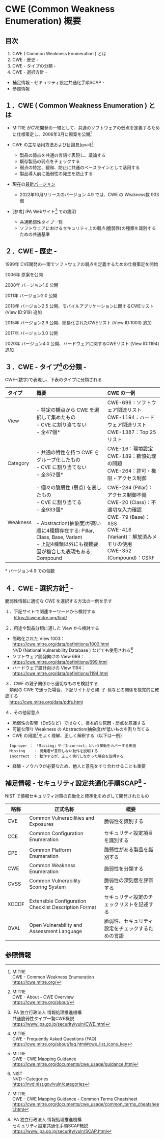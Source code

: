 # CWE (Common Weakness Enumeration) 概要

## 目次
  1. CWE ( Common Weakness Enumeration ) とは
  2. CWE - 歴史 -
  3. CWE - タイプの分類 -
  4. CWE - 選択方針 -
  - 補足情報 - セキュリティ設定共通化手順SCAP -
  - 参照情報

## １．CWE ( Common Weakness Enumeration ) とは

  * MITRE がCVE開発の一環として、共通のソフトウェアの弱点を定義するために仕様策定し、2006年3月に原案を公開[^1]
  * CWE の主な活用方法および目論見(goal)[^2]
    - 製品の弱点を共通の言語で表現し、議論する
    - 既存製品の弱点をチェックする
    - 弱点の特定、緩和、防止に共通のベースラインとして活用する
    - 製品導入前に脆弱性の発生を防止する

  * 現在の[最新バージョン](https://cwe.mitre.org/data/)
    - 2022年10月リリースのバージョン 4.9 では、CWE の Weakness数 933個

  * [参考] IPA Webサイト[^3] での説明
    - 共通脆弱性タイプ一覧
    - ソフトウェアにおけるセキュリティ上の弱点(脆弱性)の種類を識別するための共通基準

## ２．CWE - 歴史 -

  1999年	CVE開発の一環でソフトウェアの弱点を定義するための仕様策定を開始

  2006年	原案を公開

  2008年	バージョン1.0 公開 

  2011年	バージョン2.0 公開

  2013年	バージョン2.5 公開、モバイルアプリケーションに関するCWEリスト (View ID:919) 追加

  2015年	バージョン2.9 公開、簡易化されたCWEリスト (View ID:1003) 追加

  2017年	バージョン3.0 公開

  2020年	バージョン4.0 公開、ハードウェアに関するCWEリスト (View ID:1194) 追加

## ３．CWE - タイプ[^4]の分類 -

CWE-(数字)で表現し、下表のタイプに分類される

|  タイプ  |    概要   | CWE の一例 |
| :-      | :-       | :-        |
|   View   | - 特定の観点から CWE を選択して集めたもの<br/>- CVE に割り当てない<br/>- 全47個*| CWE-699：ソフトウェア関連リスト<br/>CWE-1194：ハードウェア関連リスト<br/>CWE-1387：Top 25リスト |
| Category | - 共通の特性を持つ CWE をグループ化したもの<br/>- CVE に割り当てない<br/>- 全352個* | CWE-16：環境設定<br/>CWE-189：数値処理の問題<br/>CWE-264：許可・権限・アクセス制御 |
| Weakness | - 個々の脆弱性 (弱点) を表したもの<br/>- CVE に割り当てる<br/>- 全933個*<br/><br/>- Abstraction(抽象度)が高い順に4種類存在する: Pillar, Class, Base, Variant<br/>- 上記4種類以外にも複数要因が複合した表現もある: Compound<br/> | CWE-284 (Pillar)：アクセス制御不備<br/>CWE-20 (Class)：不適切な入力確認<br/>CWE-79 (Base)：XSS<br/>CWE-416 (Variant)：解放済みメモリの使用<br/>CWE-352 (Compound)：CSRF |

&#42; バージョン4.9 での個数


## ４．CWE - 選択方針[^5] -

脆弱性情報に適切な CWE を選択する方法の一例を示す

１．下記サイトで関連キーワードから検討する<br/>
　　https://cwe.mitre.org/find/

２．用途や製品分類に適した View から検討する
- 簡略化された View 1003：https://cwe.mitre.org/data/definitions/1003.html<br/>NVD (National Vulnerability Database ) などでも使用される[^6]
- ソフトウェア開発向けの View 699：https://cwe.mitre.org/data/definitions/699.html
- ハードウェア設計向けの View 1194：https://cwe.mitre.org/data/definitions/1194.html

３．CWE の親子関係から適切なものを検討する<br/>
　類似の CWE で迷った場合、下記サイトから親-子-孫などの関係を視覚的に確認する<br/>
　https://cwe.mitre.org/data/pdfs.html

４．その他留意点
- 脆弱性の影響（DoSなど）ではなく、根本的な原因・弱点を意識する
- 可能な限り Weakness の Abstraction(抽象度)が低いものを割り当てる
- CWE の用語[^7]をよく理解、正しく解釈する（以下は一例）
```
  Improper ： 「Missing」や「Incorrect」という挙動をカバーする用語
  Missing    ： 開発者が意図しない動作を説明する
  Incorrect  ： 動作するが、正しく実行しなかった場合を説明する
```
- 経験・ノウハウが必要なため、他人と意見をすり合わせることも重要

## 補足情報 - セキュリティ設定共通化手順SCAP[^8] -
NIST で情報セキュリティ対策の自動化と標準化をめざして開発されたもの

| 略称 | 正式名称 | 概要 |
| -   | -       | -   |
| CVE | Common Vulnerabilities and Exposures | 脆弱性を識別する |
| CCE | Common Configuration Enumeration | セキュリティ設定項目を識別する |
| CPE | Common Platform Enumeration | 脆弱性がある製品を識別する |
| CWE | Common Weakness Enumeration | 脆弱性を分類する |
| CVSS | Common Vulnerability Scoring System | 脆弱性の深刻度を評価する |
| XCCDF | Extensible Configuration Checklist Description Format | セキュリティ設定のチェックリストを記述する |
| OVAL | Open Vulnerability and Assessment Language | 脆弱性、セキュリティ設定をチェックするための言語 |

## 参照情報
[^1]: MITRE<br/>CWE - Common Weakness Enumeration<br/>https://cwe.mitre.org/

[^2]: MITRE<br/>CWE - About - CWE Overview<br/>https://cwe.mitre.org/about/

[^3]: IPA 独立行政法人 情報処理推進機構<br/>共通脆弱性タイプ一覧CWE概説<br/>https://www.ipa.go.jp/security/vuln/CWE.html

[^4]: MITRE<br/>CWE - Frequently Asked Questions (FAQ)<br/>https://cwe.mitre.org/about/faq.html#cwe_list_icons_key

[^5]: MITRE<br/>CWE - CWE Mapping Guidance<br/>https://cwe.mitre.org/documents/cwe_usage/guidance.html

[^6]: NIST<br/>NVD - Categories<br/>https://nvd.nist.gov/vuln/categories

[^7]: MITRE<br/>CWE - CWE Mapping Guidance - Common Terms Cheatsheet<br/>https://cwe.mitre.org/documents/cwe_usage/common_terms_cheatsheet.html

[^8]: IPA 独立行政法人 情報処理推進機構<br/>セキュリティ設定共通化手順SCAP概説<br/>https://www.ipa.go.jp/security/vuln/SCAP.html
